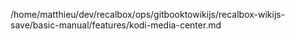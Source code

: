 /home/matthieu/dev/recalbox/ops/gitbooktowikijs/recalbox-wikijs-save/basic-manual/features/kodi-media-center.md
